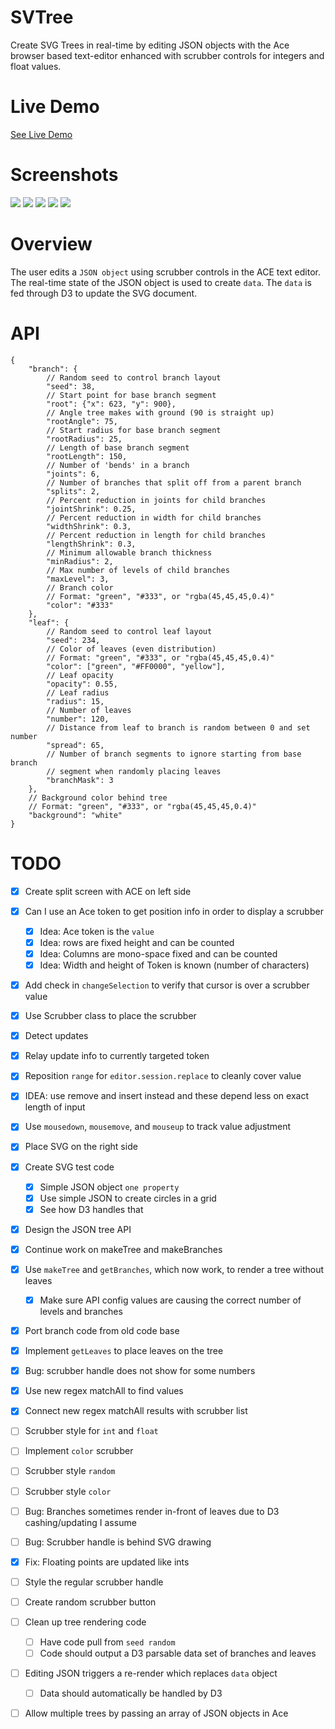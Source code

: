 # SVTree

Create SVG Trees in real-time by editing JSON objects with the Ace browser based text-editor enhanced with scrubber controls for integers and float values.

# Live Demo

[See Live Demo](https://regularmemory.blog/SVTree/)

# Screenshots

![](./img/screenshot.png)
![](./img/screenshot4.png)
![](./img/screenshot2.png)
![](./img/screenshot3.png)
![](./img/screenshot5.png)

# Overview

The user edits a `JSON object` using scrubber controls in the ACE text editor. The real-time state of the JSON object is used to create `data`. The `data` is fed through D3 to update the SVG document.

# API
```
{
    "branch": {
        // Random seed to control branch layout
        "seed": 38,
        // Start point for base branch segment
        "root": {"x": 623, "y": 900},
        // Angle tree makes with ground (90 is straight up)
        "rootAngle": 75,
        // Start radius for base branch segment
        "rootRadius": 25,
        // Length of base branch segment
        "rootLength": 150,
        // Number of 'bends' in a branch
        "joints": 6,
        // Number of branches that split off from a parent branch
        "splits": 2,
        // Percent reduction in joints for child branches
        "jointShrink": 0.25,
        // Percent reduction in width for child branches
        "widthShrink": 0.3,
        // Percent reduction in length for child branches
        "lengthShrink": 0.3,
        // Minimum allowable branch thickness        
        "minRadius": 2,
        // Max number of levels of child branches
        "maxLevel": 3,
        // Branch color
        // Format: "green", "#333", or "rgba(45,45,45,0.4)"
        "color": "#333"
    },
    "leaf": {
        // Random seed to control leaf layout
        "seed": 234,
        // Color of leaves (even distribution)
        // Format: "green", "#333", or "rgba(45,45,45,0.4)"
        "color": ["green", "#FF0000", "yellow"],
        // Leaf opacity
        "opacity": 0.55,
        // Leaf radius
        "radius": 15,
        // Number of leaves
        "number": 120,
        // Distance from leaf to branch is random between 0 and set number
        "spread": 65,
        // Number of branch segments to ignore starting from base branch
        // segment when randomly placing leaves
        "branchMask": 3
    },
    // Background color behind tree
    // Format: "green", "#333", or "rgba(45,45,45,0.4)"
    "background": "white"
}
```

# TODO

- [x] Create split screen with ACE on left side
- [x] Can I use an Ace token to get position info in order to display a scrubber
    - [x] Idea: Ace token is the `value`
    - [x] Idea: rows are fixed height and can be counted
    - [x] Idea: Columns are mono-space fixed and can be counted
    - [x] Idea: Width and height of Token is known (number of characters)
- [x] Add check in `changeSelection` to verify that cursor is over a scrubber value
- [x] Use Scrubber class to place the scrubber
- [x] Detect updates    
- [x] Relay update info to currently targeted token
- [x] Reposition `range` for `editor.session.replace` to cleanly cover value
- [x] IDEA: use remove and insert instead and these depend less on exact length of input
- [x] Use `mousedown`, `mousemove`, and `mouseup` to track value adjustment
- [x] Place SVG on the right side
- [x] Create SVG test code
    - [x] Simple JSON object `one property`
    - [x] Use simple JSON to create circles in a grid
    - [x] See how D3 handles that
- [x] Design the JSON tree API
- [x] Continue work on makeTree and makeBranches
- [x] Use `makeTree` and `getBranches`, which now work, to render a tree without leaves
    - [x] Make sure API config values are causing the correct number of levels and branches
- [x] Port branch code from old code base
- [x] Implement `getLeaves` to place leaves on the tree
- [x] Bug: scrubber handle does not show for some numbers
- [x] Use new regex matchAll to find values
- [x] Connect new regex matchAll results with scrubber list

- [ ] Scrubber style for `int` and `float`
- [ ] Implement `color` scrubber

- [ ] Scrubber style `random`
- [ ] Scrubber style `color`

- [ ] Bug: Branches sometimes render in-front of leaves due to D3 cashing/updating I assume
- [ ] Bug: Scrubber handle is behind SVG drawing
- [x] Fix: Floating points are updated like ints
- [ ] Style the regular scrubber handle
- [ ] Create random scrubber button
- [ ] Clean up tree rendering code
    - [ ] Have code pull from `seed random`
    - [ ] Code should output a D3 parsable data set of branches and leaves
- [ ] Editing JSON triggers a re-render which replaces `data` object
    - [ ] Data should automatically be handled by D3
- [ ] Allow multiple trees by passing an array of JSON objects in Ace
